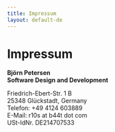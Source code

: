 ```yaml
---
title: Impressum
layout: default-de
---
```


# Impressum

<!-- Do not change, all information are requried by law in Germany... -->

**Björn Petersen**  
**Software Design and Development**

Friedrich-Ebert-Str. 1 B  
25348 Glückstadt, Germany  
Telefon: +49 4124 603889  
E-Mail: r10s at b44t dot com  
USt-IdNr. DE214707533
